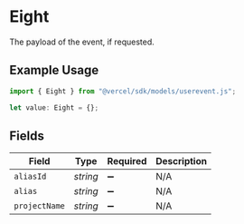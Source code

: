 # Eight

The payload of the event, if requested.

## Example Usage

```typescript
import { Eight } from "@vercel/sdk/models/userevent.js";

let value: Eight = {};
```

## Fields

| Field              | Type               | Required           | Description        |
| ------------------ | ------------------ | ------------------ | ------------------ |
| `aliasId`          | *string*           | :heavy_minus_sign: | N/A                |
| `alias`            | *string*           | :heavy_minus_sign: | N/A                |
| `projectName`      | *string*           | :heavy_minus_sign: | N/A                |